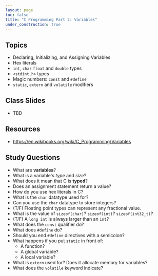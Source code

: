 ```yaml
---
layout: page
toc: false
title: "C Programming Part 2: Variables"
under_construction: true
---
```



## Topics
* Declaring, Initializing, and Assigning Variables
* Hex literals
* `int`, `char` `float` and `double` types
* `<stdint.h>` types
* Magic numbers: `const` and `#define`
* `static`, `extern` and `volatile` modifiers

## Class Slides
* TBD

## Resources
* <https://en.wikibooks.org/wiki/C_Programming/Variables>

## Study Questions
- What are **variables**?
- What is a variable's *type* and *size*?
- What does it mean that C is **typed**?
- Does an assignment statement return a value?
- How do you use hex literals in C?
- What is the `char` datatype used for?
- Can you use the `char` datatype to store integers?
- (T/F) Floating point types can represent any fractional value.
- What is the value of `sizeof(char)`? `sizeof(int)`? `sizeof(int32_t)`?
- (T/F) A `long int` is always larger than an `int`?
- What does the `const` qualifier do?
- What does `#define` do?
- Should you end `#define` directives with a semicolon?
- What happens if you put `static` in front of:
    * A function?
    * A global variable?
    * A local variable?
- What is `extern` used for?  Does it allocate memory for variables?
- What does the `volatile` keyword indicate?

